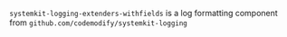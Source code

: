 `systemkit-logging-extenders-withfields` is a log formatting component from `github.com/codemodify/systemkit-logging`
